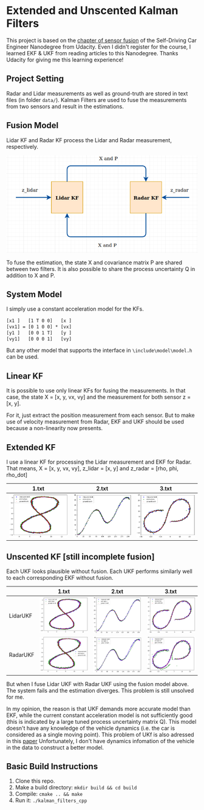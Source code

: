 # Extended and Unscented Kalman Filters

This project is based on the [chapter of sensor fusion](https://www.udacity.com/course/self-driving-car-engineer-nanodegree--nd013) of the Self-Driving Car Engineer Nanodegree from Udacity.
Even I didn't register for the course, I learned EKF & UKF from reading articles
 to this Nanodegree. Thanks Udacity for giving me this learning experience!

## Project Setting
Radar and Lidar measurements as well as ground-truth are stored in text files 
(in folder `data/`). Kalman Filters are used to fuse the measurements from two 
sensors and result in the estimations.

## Fusion Model

Lidar KF and Radar KF process the Lidar and Radar measurement, respectively.

![Fusion Model](out/fusion.png)

To fuse the estimation, the state X and covariance matrix P are shared between 
two filters. It is also possible to share the process uncertainty Q in addition 
to X and P.

## System Model
I simply use a constant acceleration model for the KFs.
```
[x1 ]   [1 T 0 0]   [x ]
[vx1] = [0 1 0 0] * [vx]
[y1 ]   [0 0 1 T]   [y ]
[vy1]   [0 0 0 1]   [vy]
```
But any other model that supports the interface in `\include\model\model.h` can be used.

## Linear KF

It is possible to use only linear KFs for fusing the measurements. In that case,
the state X = [x, y, vx, vy] and the measurement for both sensor z = [x, y].

For it, just extract the position measurement from each sensor. But to make use
of velocity measurement from Radar, EKF and UKF should be used because a 
non-linearity now presents.

## Extended KF

I use a linear KF for processing the Lidar measurement and EKF for 
Radar. That means,
X = [x, y, vx, vy], z_lidar = [x, y] and z_radar = [rho, phi, rho_dot]

| 1.txt | 2.txt | 3.txt |
| --- | --- | --- |
| ![1](out/ekf_1.png) | ![2](out/ekf_2.png) | ![3](out/ekf_3.png)|

## Unscented KF [still incomplete fusion]

Each UKF looks plausible without fusion. Each UKF performs similarly well to each
corresponding EKF without fusion.

|          | 1.txt | 2.txt | 3.txt |
| ---      | ---- | --- | --- |
| LidarUKF | ![1](out/ukf_laser_1.png) | ![2](out/ukf_laser_2.png) | ![3](out/ukf_laser_3.png)|
| RadarUKF | ![1](out/ukf_radar_1.png) | ![2](out/ukf_radar_2.png) | ![3](out/ukf_radar_3.png)|

But when I fuse Lidar UKF with Radar UKF using the fusion model above. The 
system fails and the estimation diverges. This problem is still unsolved for me.

In my opinion, the reason is that UKF demands more accurate model than EKF, while
the current constant acceleration model is not sufficiently good (this is indicated
by a large tuned process uncertainty matrix Q). This model doesn't have any 
knowledge of the vehicle dynamics (i.e. the car is considered as a single moving point). 
This problem of UKf is also adressed in this 
[paper](https://www.semanticscholar.org/paper/A-Robust-Adaptive-Unscented-Kalman-Filter-for-with-Zheng-Fu/d89165e037fd75bb24ef7a442ead7ec23b312460)
Unfortunately, I don't have dynamics infomation of the vehicle in the data 
to construct a better model.

## Basic Build Instructions
1. Clone this repo.
2. Make a build directory: `mkdir build && cd build`
3. Compile: `cmake .. && make`
4. Run it: `./kalman_filters_cpp`
 

